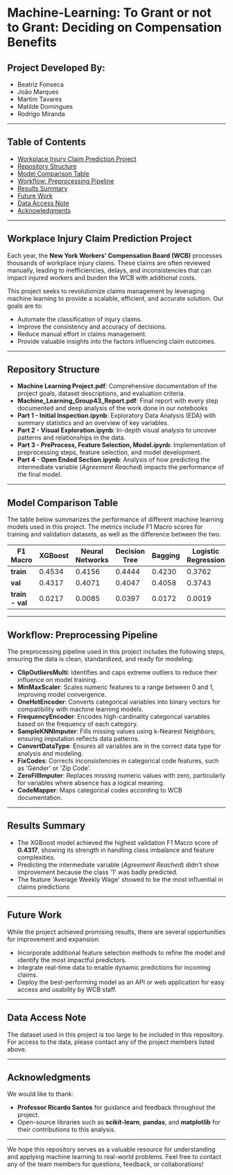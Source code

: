 # Machine-Learning: To Grant or not to Grant: Deciding on Compensation Benefits

## Project Developed By:
- Beatriz Fonseca
- João Marques
- Martim Tavares
- Matilde Domingues
- Rodrigo Miranda

---

## Table of Contents
- [Workplace Injury Claim Prediction Project](#workplace-injury-claim-prediction-project)
- [Repository Structure](#repository-structure)
- [Model Comparison Table](#model-comparison-table)
- [Workflow: Preprocessing Pipeline](#workflow-preprocessing-pipeline)
- [Results Summary](#results-summary)
- [Future Work](#future-work)
- [Data Access Note](#data-access-note)
- [Acknowledgments](#acknowledgments)

---

## Workplace Injury Claim Prediction Project

Each year, the **New York Workers' Compensation Board (WCB)** processes thousands of workplace injury claims. These claims are often reviewed manually, leading to inefficiencies, delays, and inconsistencies that can impact injured workers and burden the WCB with additional costs. 

This project seeks to revolutionize claims management by leveraging machine learning to provide a scalable, efficient, and accurate solution. Our goals are to:
- Automate the classification of injury claims.
- Improve the consistency and accuracy of decisions.
- Reduce manual effort in claims management.
- Provide valuable insights into the factors influencing claim outcomes.

---

## Repository Structure

- **Machine Learning Project.pdf**: Comprehensive documentation of the project goals, dataset descriptions, and evaluation criteria.
- **Machine_Learning_Group43_Report.pdf**: Final report with every step documented and deep analysis of the work done in our notebooks
- **Part 1 - Initial Inspection.ipynb**: Exploratory Data Analysis (EDA) with summary statistics and an overview of key variables.
- **Part 2 - Visual Exploration.ipynb**: In-depth visual analysis to uncover patterns and relationships in the data.
- **Part 3 - PreProcess, Feature Selection, Model.ipynb**: Implementation of preprocessing steps, feature selection, and model development.
- **Part 4 - Open Ended Section.ipynb**: Analysis of how predicting the intermediate variable (*Agreement Reached*) impacts the performance of the final model.

---

## Model Comparison Table

The table below summarizes the performance of different machine learning models used in this project. The metrics include F1 Macro scores for training and validation datasets, as well as the difference between the two.

| F1 Macro       | XGBoost | Neural Networks | Decision Tree | Bagging | Logistic Regression | Random Forest | Stacking |
|----------------|---------|-----------------|---------------|---------|---------------------|---------------|----------|
| **train**      | 0.4534  | 0.4156          | 0.4444        | 0.4230  | 0.3762              | 0.4029        | 0.3932   |
| **val**        | 0.4317  | 0.4071          | 0.4047        | 0.4058  | 0.3743              | 0.3246        | 0.3903   |
| **train - val**| 0.0217  | 0.0085          | 0.0397        | 0.0172  | 0.0019              | 0.0783        | 0.0029   |

---

## Workflow: Preprocessing Pipeline

The preprocessing pipeline used in this project includes the following steps, ensuring the data is clean, standardized, and ready for modeling:
- **ClipOutliersMulti**: Identifies and caps extreme outliers to reduce their influence on model training.
- **MinMaxScaler**: Scales numeric features to a range between 0 and 1, improving model convergence.
- **OneHotEncoder**: Converts categorical variables into binary vectors for compatibility with machine learning models.
- **FrequencyEncoder**: Encodes high-cardinality categorical variables based on the frequency of each category.
- **SampleKNNImputer**: Fills missing values using k-Nearest Neighbors, ensuring imputation reflects data patterns.
- **ConvertDataType**: Ensures all variables are in the correct data type for analysis and modeling.
- **FixCodes**: Corrects inconsistencies in categorical code features, such as 'Gender' or 'Zip Code'.
- **ZeroFillImputer**: Replaces missing numeric values with zero, particularly for variables where absence has a logical meaning.
- **CodeMapper**: Maps categorical codes according to WCB documentation.

---

## Results Summary

- The XGBoost model achieved the highest validation F1 Macro score of **0.4317**, showing its strength in handling class imbalance and feature complexities.
- Predicting the intermediate variable (*Agreement Reached*) didn't show improvement because the class '1' was badly predicted.
- The feature 'Average Weekly Wage' showed to be the most influential in claims predictions

---

## Future Work

While the project achieved promising results, there are several opportunities for improvement and expansion:
- Incorporate additional feature selection methods to refine the model and identify the most impactful predictors.
- Integrate real-time data to enable dynamic predictions for incoming claims.
- Deploy the best-performing model as an API or web application for easy access and usability by WCB staff.

---

## Data Access Note

The dataset used in this project is too large to be included in this repository. For access to the data, please contact any of the project members listed above.

---

## Acknowledgments

We would like to thank:
- **Professor Ricardo Santos** for guidance and feedback throughout the project.
- Open-source libraries such as **scikit-learn**, **pandas**, and **matplotlib** for their contributions to this analysis.
---

We hope this repository serves as a valuable resource for understanding and applying machine learning to real-world problems. Feel free to contact any of the team members for questions, feedback, or collaborations!

